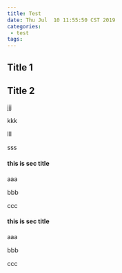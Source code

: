 ```yaml
---
title: Test
date: Thu Jul  10 11:55:50 CST 2019
categories:
 - test
tags:
---
```

<!-- more -->
## Title 1

## Title 2
jjj

kkk

lll

sss

#### this is sec title

aaa

bbb

ccc

#### this is sec title

aaa

bbb

ccc
